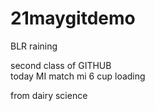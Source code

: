 # 21maygitdemo

BLR raining 

second class of GITHUB  
today MI match 
mi 6 cup loading

from dairy science 
